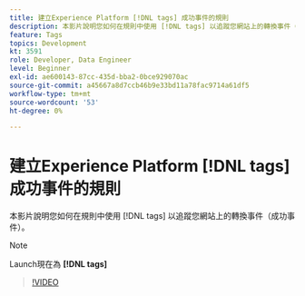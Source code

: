 ```yaml
---
title: 建立Experience Platform [!DNL tags] 成功事件的規則
description: 本影片說明您如何在規則中使用 [!DNL tags] 以追蹤您網站上的轉換事件（成功事件）。
feature: Tags
topics: Development
kt: 3591
role: Developer, Data Engineer
level: Beginner
exl-id: ae600143-87cc-435d-bba2-0bce929070ac
source-git-commit: a45667a8d7ccb46b9e33bd11a78fac9714a61df5
workflow-type: tm+mt
source-wordcount: '53'
ht-degree: 0%

---
```


# 建立Experience Platform [!DNL tags] 成功事件的規則

本影片說明您如何在規則中使用 [!DNL tags] 以追蹤您網站上的轉換事件（成功事件）。

>[!NOTE]
>
> Launch現在為 **[!DNL tags]**

>[!VIDEO](https://video.tv.adobe.com/v/28778/?quality=12&learn=on)
